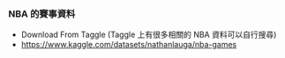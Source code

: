 ### NBA 的賽事資料
- Download From Taggle (Taggle 上有很多相關的 NBA 資料可以自行搜尋)
- https://www.kaggle.com/datasets/nathanlauga/nba-games
